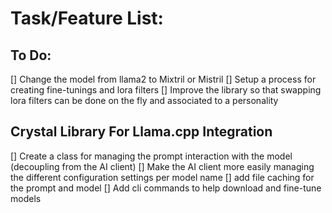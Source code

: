 # Task/Feature List:

To Do:
---
[] Change the model from llama2 to Mixtril or Mistril
[] Setup a process for creating fine-tunings and lora filters
[] Improve the library so that swapping lora filters can be done on the fly and associated to a personality


Crystal Library For Llama.cpp Integration
---
[] Create a class for managing the prompt interaction with the model (decoupling from the AI client)
[] Make the AI client more easily managing the different configuration settings per model name
  [] add file caching for the prompt and model
[] Add cli commands to help download and fine-tune models